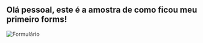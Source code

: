 ## Olá pessoal, este é a amostra de como ficou meu primeiro forms! 

![Formulário](https://user-images.githubusercontent.com/89053769/131039340-be6a8f69-3caf-49b8-8d72-440ef050168b.png)
